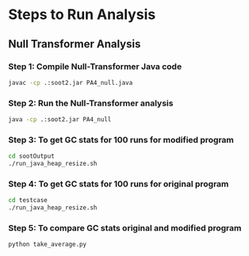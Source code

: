 # Steps to Run Analysis

## Null Transformer Analysis

### Step 1: Compile Null-Transformer Java code

```bash
javac -cp .:soot2.jar PA4_null.java
```

### Step 2: Run the Null-Transformer analysis

```bash
java -cp .:soot2.jar PA4_null 
```
### Step 3: To get GC stats for 100 runs for modified program

```bash
cd sootOutput
./run_java_heap_resize.sh
```
### Step 4: To get GC stats for 100 runs for original program

```bash
cd testcase
./run_java_heap_resize.sh
```
### Step 5: To compare GC stats original and modified program

```bash
python take_average.py
```
